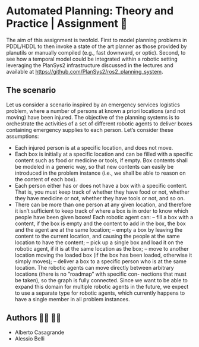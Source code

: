 # Automated Planning: Theory and Practice | Assignment :robot:

The aim of this assignment is twofold. First to model planning problems in PDDL/HDDL to then invoke a state of the art planner as those provided by planutils or manually compiled (e.g., fast downward, or optic). Second, to see how a temporal model could be integrated within a robotic setting leveraging the PlanSys2 infrastructure discussed in the lectures and available at https://github.com/PlanSys2/ros2_planning_system.
## The scenario
Let us consider a scenario inspired by an emergency services logistics problem, where a number of persons at known a priori locations (and not moving) have been injured. The objective of the planning systems is to orchestrate the activities of a set of different robotic agents to deliver boxes containing emergency supplies to each person.
Let’s consider these assumptions:
- Each injured person is at a specific location, and does not move.
- Each box is initially at a specific location and can be filled with a specific content such as food or medicine or tools, if empty. Box contents shall be modeled in a generic way, so that new contents can easily be introduced in the problem instance (i.e., we shall be able to reason on the content of each box).
- Each person either has or does not have a box with a specific content. That is, you must keep track of whether they have food or not, whether they have medicine or not, whether they have tools or not, and so on.
- There can be more than one person at any given location, and therefore it isn’t sufficient to keep track of where a box is in order to know which people have been given boxes!
Each robotic agent can:
– fill a box with a content, if the box is empty and the content to add in the box, the box and the agent
are at the same location;
– empty a box by leaving the content to the current location, and causing the people at the same location
to have the content;
– pick up a single box and load it on the robotic agent, if it is at the same location as the box;
– move to another location moving the loaded box (if the box has been loaded, otherwise it simply
moves);
– deliver a box to a specific person who is at the same location.
The robotic agents can move directly between arbitrary locations (there is no ”roadmap” with specific con- nections that must be taken), so the graph is fully connected.
Since we want to be able to expand this domain for multiple robotic agents in the future, we expect to use a separate type for robotic agents, which currently happens to have a single member in all problem instances.
## Authors :man_student: :man_student:
- Alberto Casagrande
- Alessio Belli
